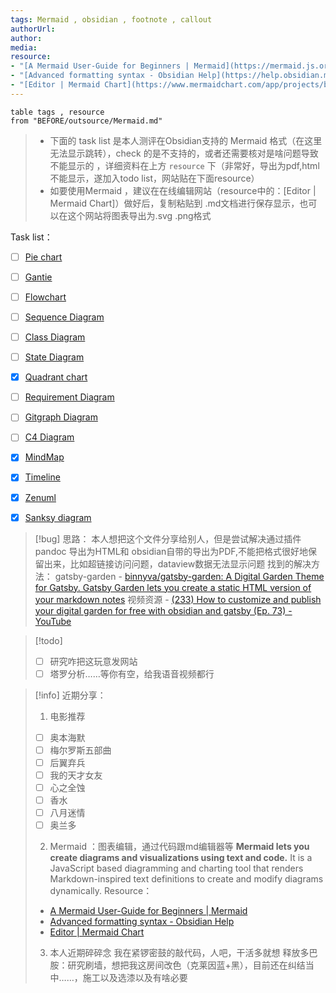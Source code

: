 ```yaml
---
tags: Mermaid , obsidian , footnote , callout
authorUrl: 
author: 
media: 
resource: 
- "[A Mermaid User-Guide for Beginners | Mermaid](https://mermaid.js.org/intro/n00b-gettingStarted.html)"
- "[Advanced formatting syntax - Obsidian Help](https://help.obsidian.md/Editing+and+formatting/Advanced+formatting+syntax)"
- "[Editor | Mermaid Chart](https://www.mermaidchart.com/app/projects/be6d9cf8-8665-4e37-9ce0-0085c2f00e4c/diagrams/062b7bfa-85bc-49e4-b902-5a8ea1d0bed9/version/v0.1/edit)"
---
```


```dataview
table tags , resource
from "BEFORE/outsource/Mermaid.md"
```


>  - 下面的 task list 是本人测评在Obsidian支持的 Mermaid 格式（在这里无法显示跳转），check 的是不支持的，或者还需要核对是啥问题导致不能显示的 ，详细资料在上方 `resource` 下（非常好，导出为pdf,html不能显示，遂加入todo list，网站贴在下面resource）
> - 如要使用Mermaid ，建议在在线编辑网站（resource中的：[Editor | Mermaid Chart]）做好后，复制粘贴到 .md文档进行保存显示，也可以在这个网站将图表导出为.svg .png格式



Task list：
- [ ] [Pie chart](BEFORE/outsource/Mermaid/Pie%20chart.md)
- [ ] [Gantie](BEFORE/outsource/Mermaid/Gantie.md)
- [ ] [Flowchart](BEFORE/outsource/Mermaid/Flowchart.md)
- [ ] [Sequence Diagram](BEFORE/outsource/Mermaid/Sequence%20Diagram.md)
- [ ] [Class Diagram](BEFORE/outsource/Mermaid/Class%20Diagram.md)
- [ ] [State Diagram](BEFORE/outsource/Mermaid/State%20Diagram.md)
- [x]  [Quadrant chart](BEFORE/outsource/Mermaid/Quadrant%20chart.md)
- [ ] [Requirement Diagram](BEFORE/outsource/Mermaid/Requirement%20Diagram.md)
- [ ] [Gitgraph Diagram](BEFORE/outsource/Mermaid/Gitgraph%20Diagram.md)
- [ ] [C4 Diagram](BEFORE/outsource/Mermaid/C4%20Diagram.md)
- [x] [MindMap](BEFORE/outsource/Mermaid/MindMap.md)
- [x] [Timeline](BEFORE/outsource/Mermaid/Timeline.md)
- [x] [Zenuml](BEFORE/outsource/Mermaid/Zenuml.md)
- [x] [Sanksy diagram](BEFORE/outsource/Mermaid/Sanksy%20diagram.md)



>[!bug] 思路：
>本人想把这个文件分享给别人，但是尝试解决通过插件pandoc  导出为HTML和 obsidian自带的导出为PDF,不能把格式很好地保留出来，比如超链接访问问题，dataview数据无法显示问题
> 找到的解决方法：
> 	gatsby-garden
> 		- [binnyva/gatsby-garden: A Digital Garden Theme for Gatsby. Gatsby Garden lets you create a static HTML version of your markdown notes](https://github.com/binnyva/gatsby-garden)
> 	视频资源
> 		- [(233) How to customize and publish your digital garden for free with obsidian and gatsby (Ep. 73) - YouTube](https://www.youtube.com/watch?v=pm0mhkWj5ac)

>[!todo] 
>- [ ] 研究咋把这玩意发网站
>- [ ] 塔罗分析……等你有空，给我语音视频都行


> [!info] 近期分享：
> 1. 电影推荐
>	- [ ] 奥本海默
>	- [ ] 梅尔罗斯五部曲
>	- [ ] 后翼弃兵
>	- [ ] 我的天才女友
>	- [ ] 心之全蚀
>	- [ ] 香水
>	- [ ] 八月迷情
>	- [ ] 奥兰多
> 2. Mermaid ：图表编辑，通过代码跟md编辑器等
> 	 **Mermaid lets you create diagrams and visualizations using text and code.**
> 	 It is a JavaScript based diagramming and charting tool that renders Markdown-inspired text definitions to create and modify diagrams dynamically.
> 	Resource：
> 	- [A Mermaid User-Guide for Beginners | Mermaid](https://mermaid.js.org/intro/n00b-gettingStarted.html)
> 	- [Advanced formatting syntax - Obsidian Help](https://help.obsidian.md/Editing+and+formatting/Advanced+formatting+syntax)
> 	- [Editor | Mermaid Chart](https://www.mermaidchart.com/app/projects/be6d9cf8-8665-4e37-9ce0-0085c2f00e4c/diagrams/062b7bfa-85bc-49e4-b902-5a8ea1d0bed9/version/v0.1/edit)
> 3. 本人近期碎碎念
>    我在紧锣密鼓的敲代码，人吧，干活多就想
>    释放多巴胺：研究刷墙，想把我这房间改色（克莱因蓝+黑），目前还在纠结当中……，施工以及选漆以及有啥必要 

